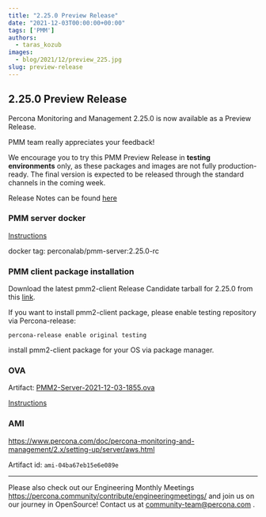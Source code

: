 ```yaml
---
title: "2.25.0 Preview Release"
date: "2021-12-03T00:00:00+00:00"
tags: ['PMM']
authors:
  - taras_kozub
images:
  - blog/2021/12/preview_225.jpg
slug: preview-release
---
```


## 2.25.0 Preview Release

Percona Monitoring and Management 2.25.0 is now available as a Preview Release.

PMM team really appreciates your feedback!

We encourage you to try this PMM Preview Release in **testing environments** only, as these packages and images are not fully production-ready. The final version is expected to be released through the standard channels in the coming week.

Release Notes can be found [here](https://docs.percona.com/percona-monitoring-and-management/release-notes/2.25.0.html)


### PMM server docker

[Instructions](https://www.percona.com/doc/percona-monitoring-and-management/2.x/setting-up/server/docker.html)

docker tag: perconalab/pmm-server:2.25.0-rc

### PMM client package installation

Download the latest pmm2-client Release Candidate tarball for 2.25.0 from this [link](https://s3.us-east-2.amazonaws.com/pmm-build-cache/PR-BUILDS/pmm2-client/pmm2-client-latest-3300.tar.gz).


If you want to install pmm2-client package, please enable testing repository via Percona-release: 
```
percona-release enable original testing
```

install pmm2-client package for your OS via package manager.

### OVA

Artifact: [PMM2-Server-2021-12-03-1855.ova](http://percona-vm.s3-website-us-east-1.amazonaws.com/PMM2-Server-2021-12-03-1855.ova)

[Instructions](https://www.percona.com/doc/percona-monitoring-and-management/2.x/setting-up/server/virtual-appliance.html)

### AMI

https://www.percona.com/doc/percona-monitoring-and-management/2.x/setting-up/server/aws.html

Artifact id: `ami-04ba67eb15e6e089e`

---

Please also check out our Engineering Monthly Meetings https://percona.community/contribute/engineeringmeetings/ and join us on our journey in OpenSource! Contact us at community-team@percona.com .
